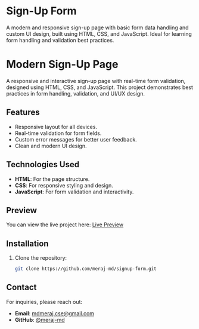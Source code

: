 # Sign-Up Form
A modern and responsive sign-up page with basic form data handling and custom UI design, built using HTML, CSS, and JavaScript. Ideal for learning form handling and validation best practices.

# Modern Sign-Up Page

A responsive and interactive sign-up page with real-time form validation, designed using HTML, CSS, and JavaScript. This project demonstrates best practices in form handling, validation, and UI/UX design.

## Features
- Responsive layout for all devices.
- Real-time validation for form fields.
- Custom error messages for better user feedback.
- Clean and modern UI design.

## Technologies Used
- **HTML**: For the page structure.
- **CSS**: For responsive styling and design.
- **JavaScript**: For form validation and interactivity.

## Preview
You can view the live project here: [Live Preview](https://meraj-md.github.io/signup-form/)

## Installation
1. Clone the repository:
   ```bash
   git clone https://github.com/meraj-md/signup-form.git

## Contact

For inquiries, please reach out:

- **Email**: [mdmeraj.cse@gmail.com](mailto:mdmeraj.cse@gmail.com)
- **GitHub**: [@meraj-md](https://github.com/meraj-md)

